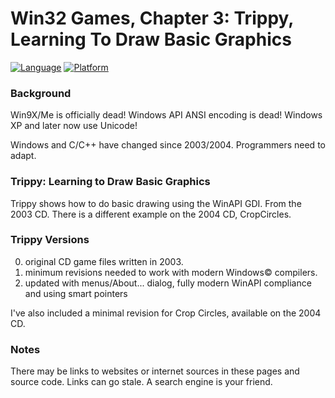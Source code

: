 # Win32 Games, Chapter 3: Trippy, Learning To Draw Basic Graphics
[![Language](https://img.shields.io/badge/Language%20-C++-blue.svg)](https://github.com/GeorgePimpleton/Win32-games/)
[![Platform](https://img.shields.io/badge/Platform%20-Win32-blue.svg)](https://github.com/GeorgePimpleton/Win32-games/)

### Background
Win9X/Me is officially dead!  Windows API ANSI encoding is dead!  Windows XP and later now use Unicode!

Windows and C/C++ have changed since 2003/2004.  Programmers need to adapt.

### Trippy: Learning to Draw Basic Graphics
Trippy shows how to do basic drawing using the WinAPI GDI.  From the 2003 CD.  There is a different example on the 2004 CD, CropCircles.

### Trippy Versions
0. original CD game files written in 2003.
1. minimum revisions needed to work with modern Windows© compilers.
2. updated with menus/About... dialog, fully modern WinAPI compliance and using smart pointers

I've also included a minimal revision for Crop Circles, available on the 2004 CD.

### Notes
There may be links to websites or internet sources in these pages and source code. Links can go stale. A search engine is your friend.
